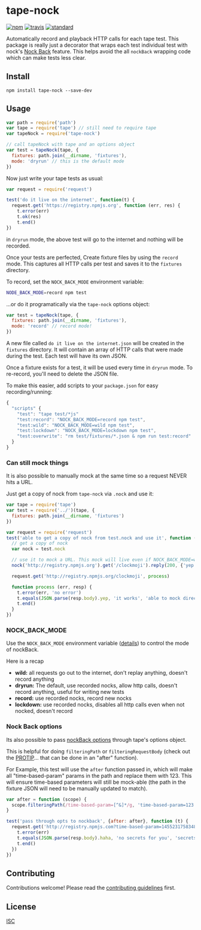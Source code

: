 # tape-nock

[![npm][npm-image]][npm-url]
[![travis][travis-image]][travis-url]
[![standard][standard-image]][standard-url]

[npm-image]: https://img.shields.io/npm/v/tape-nock.svg?style=flat-square
[npm-url]: https://www.npmjs.com/package/tape-nock
[travis-image]: https://img.shields.io/travis/Flet/tape-nock.svg?style=flat-square
[travis-url]: https://travis-ci.org/Flet/tape-nock
[standard-image]: https://img.shields.io/badge/code%20style-standard-brightgreen.svg?style=flat-square
[standard-url]: http://npm.im/standard

Automatically record and playback HTTP calls for each tape test. This package is really just a decorator that wraps each test individual test with nock's [Nock Back](https://github.com/pgte/nock#nock-back) feature. This helps avoid the all `nockBack` wrapping code which can make tests less clear.

## Install

```
npm install tape-nock --save-dev
```

## Usage

```js
var path = require('path')
var tape = require('tape') // still need to require tape
var tapeNock = require('tape-nock')

// call tapeNock with tape and an options object
var test = tapeNock(tape, {
  fixtures: path.join(__dirname, 'fixtures'),
  mode: 'dryrun' // this is the default mode
})
```

Now just write your tape tests as usual:
```js
var request = require('request')

test('do it live on the internet', function(t) {
  request.get('https://registry.npmjs.org', function (err, res) {
    t.error(err)
    t.ok(res)
    t.end()
})
```
in `dryrun` mode, the above test will go to the internet and nothing will be recorded.

Once your tests are perfected, Create fixture files by using the `record` mode. This captures all HTTP calls per test and saves it to the `fixtures` directory.

To record, set the `NOCK_BACK_MODE` environment variable:
```bash
NODE_BACK_MODE=record npm test
```
...or do it programatically via the `tape-nock` options object:
```js
var test = tapeNock(tape, {
  fixtures: path.join(__dirname, 'fixtures'),
  mode: 'record' // record mode!
})
```
A new file called `do it live on the internet.json` will be created in the `fixtures` directory. It will contain an array of HTTP calls that were made during the test. Each test will have its own JSON.

Once a fixture exists for a test, it will be used every time in `dryrun` mode. To re-record, you'll need to delete the JSON file.

To make this easier, add scripts to your `package.json` for easy recording/running:
```js
{
  "scripts" {
    "test": "tape test/*js"
    "test:record": "NOCK_BACK_MODE=record npm test",
    "test:wild": "NOCK_BACK_MODE=wild npm test",
    "test:lockdown": "NOCK_BACK_MODE=lockdown npm test",
    "test:overwrite": "rm test/fixtures/*.json & npm run test:record"
  }
}
```

### Can still mock things
It is also possible to manually mock at the same time so a request NEVER hits a URL.

Just get a copy of nock from `tape-nock` via `.nock` and use it:
```js
var tape = require('tape')
var test = require('../')(tape, {
  fixtures: path.join(__dirname, 'fixtures')
})

var request = require('request')
test('able to get a copy of nock from test.nock and use it', function (t) {
  // get a copy of nock
  var nock = test.nock

  // use it to mock a URL. This mock will live even if NOCK_BACK_MODE=wild
  nock('http://registry.npmjs.org').get('/clockmoji').reply(200, {'yep': 'it works'})

  request.get('http://registry.npmjs.org/clockmoji', process)

  function process (err, resp) {
    t.error(err, 'no error')
    t.equals(JSON.parse(resp.body).yep, 'it works', 'able to mock directly with nock instance')
    t.end()
  }
})

```


### NOCK_BACK_MODE
Use the `NOCK_BACK_MODE` environment variable ([details](https://github.com/pgte/nock#modes)) to control the mode of nockBack.

Here is a recap
- **wild:** all requests go out to the internet, don't replay anything, doesn't record anything
- **dryrun:** The default, use recorded nocks, allow http calls, doesn't record anything, useful for writing new tests
- **record:** use recorded nocks, record new nocks
- **lockdown:** use recorded nocks, disables all http calls even when not nocked, doesn't record

### Nock Back options
Its also possible to pass [nockBack options](https://github.com/pgte/nock#options-1) through tape's options object.

This is helpful for doing `filteringPath` or `filteringRequestBody` (check out the [PROTIP](https://github.com/pgte/nock#protip)... that can be done in an "after" function).

For Example, this test will use the `after` function passed in, which will make all "time-based-param" params in the path and replace them with 123. This will ensure time-based parameters will still be mock-able (the path in the fixture JSON will need to be manually updated to match).
```js
var after = function (scope) {
  scope.filteringPath(/time-based-param=[^&]*/g, 'time-based-param=123')
}

test('pass through opts to nockback', {after: after}, function (t) {
  request.get('http://registry.npmjs.com?time-based-param=1455231758348', function (err, resp) {
    t.error(err)
    t.equals(JSON.parse(resp.body).haha, 'no secrets for you', 'secrets are protected')
    t.end()
  })
})

```

## Contributing

Contributions welcome! Please read the [contributing guidelines](CONTRIBUTING.md) first.

## License

[ISC](LICENSE)
